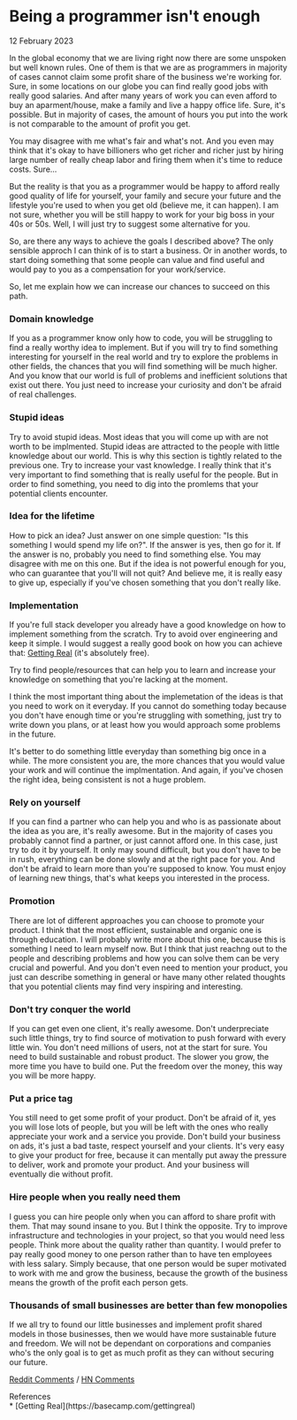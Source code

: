 # Being a programmer isn't enough
<div class="date">12 February 2023</div>

In the global economy that we are living right now there are some unspoken but well known rules. One of them is that we are as programmers in majority of cases cannot claim some profit share of the business we're working for. Sure, in some locations on our globe you can find really good jobs with really good salaries. And after many years of work you can even afford to buy an aparment/house, make a family and live a happy office life. Sure, it's possible. But in majority of cases, the amount of hours you put into the work is not comparable to the amount of profit you get.

You may disagree with me what's fair and what's not. And you even may think that it's okay to have billioners who get richer and richer just by hiring large number of really cheap labor and firing them when it's time to reduce costs. Sure...

But the reality is that you as a programmer would be happy to afford really good quality of life for yourself, your family and secure your future and the lifestyle you're used to when you get old (believe me, it can happen). I am not sure, whether you will be still happy to work for your big boss in your 40s or 50s. Well, I will just try to suggest some alternative for you.

So, are there any ways to achieve the goals I described above? The only sensible approch I can think of is to start a business. Or in another words, to start doing something that some people can value and find useful and would pay to you as a compensation for your work/service.

So, let me explain how we can increase our chances to succeed on this path.

### Domain knowledge

If you as a programmer know only how to code, you will be struggling to find a really worthy idea to implement. But if you will try to find something interesting for yourself in the real world and try to explore the problems in other fields, the chances that you will find something will be much higher. And you know that our world is full of problems and inefficient solutions that exist out there. You just need to increase your curiosity and don't be afraid of real challenges.

### Stupid ideas

Try to avoid stupid ideas. Most ideas that you will come up with are not worth to be implmented. Stupid ideas are attracted to the people with little knowledge about our world. This is why this section is tightly related to the previous one. Try to increase your vast knowledge. I really think that it's very important to find something that is really useful for the people. But in order to find something, you need to dig into the promlems that your potential clients encounter.

### Idea for the lifetime

How to pick an idea? Just answer on one simple question: "Is this something I would spend my life on?". If the answer is yes, then go for it. If the answer is no, probably you need to find something else. You may disagree with me on this one. But if the idea is not powerful enough for you, who can guarantee that you'll will not quit? And believe me, it is really easy to give up, especially if you've chosen something that you don't really like.

### Implementation

If you're full stack developer you already have a good knowledge on how to implement something from the scratch. Try to avoid over engineering and keep it simple. I would suggest a really good book on how you can achieve that: [Getting Real](https://basecamp.com/gettingreal) (it's absolutely free).

Try to find people/resources that can help you to learn and increase your knowledge on something that you're lacking at the moment.

I think the most important thing about the implemetation of the ideas is that you need to work on it everyday. If you cannot do something today because you don't have enough time or you're struggling with something, just try to write down you plans, or at least how you would approach some problems in the future.

It's better to do something little everyday than something big once in a while. The more consistent you are, the more chances that you would value your work and will continue the implmentation. And again, if you've chosen the right idea, being consistent is not a huge problem.  

### Rely on yourself

If you can find a partner who can help you and who is as passionate about the idea as you are, it's really awesome. But in the majority of cases you probably cannot find a partner, or just cannot afford one. In this case, just try to do it by yourself. It only may sound difficult, but you don't have to be in rush, everything can be done slowly and at the right pace for you. And don't be afraid to learn more than you're supposed to know. You must enjoy of learning new things, that's what keeps you interested in the process.

### Promotion

There are lot of different approaches you can choose to promote your product. I think that the most efficient, sustainable and organic one is through education. I will probably write more about this one, because this is something I need to learn myself now. But I think that just reachng out to the people and describing problems and how you can solve them can be very crucial and powerful. And you don't even need to mention your product, you just can describe something in general or have many other related thoughts that you potential clients may find very inspiring and interesting.

### Don't try conquer the world

If you can get even one client, it's really awesome. Don't underpreciate such little things, try to find source of motivation to push forward with every little win. You don't need millions of users, not at the start for sure. You need to build sustainable and robust product. The slower you grow, the more time you have to build one. Put the freedom over the money, this way you will be more happy.

### Put a price tag

You still need to get some profit of your product. Don't be afraid of it, yes you will lose lots of people, but you will be left with the ones who really appreciate your work and a service you provide. Don't build your business on ads, it's just a bad taste, respect yourself and your clients.
It's very easy to give your product for free, because it can mentally put away the pressure to deliver, work and promote your product. And your business will eventually die without profit.

### Hire people when you really need them

I guess you can hire people only when you can afford to share profit with them. That may sound insane to you. But I think the opposite. Try to improve infrastructure and technologies in your project, so that you would need less people. Think more about the quality rather than quantity. I would prefer to pay really good money to one person rather than to have ten employees with less salary. Simply because, that one person would be super motivated to work with me and grow the business, because the growth of the business means the growth of the profit each person gets.

### Thousands of small businesses are better than few monopolies

If we all try to found our little businesses and implement profit shared models in those businesses, then we would have more sustainable future and freedom. We will not be dependant on corporations and companies who's the only goal is to get as much profit as they can without securing our future.

[Reddit Comments](https://www.reddit.com/user/gyen/comments/1102618/being_a_programmer_isnt_enough/) /
[HN Comments](https://news.ycombinator.com/item?id=34757952)

<div class="refs">References</div>
* [Getting Real](https://basecamp.com/gettingreal)
